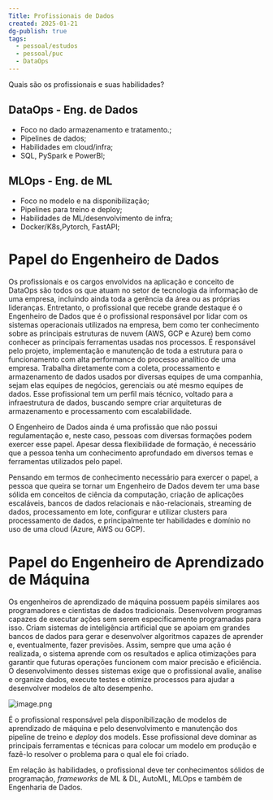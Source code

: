 ```yaml
---
Title: Profissionais de Dados
created: 2025-01-21
dg-publish: true
tags:
  - pessoal/estudos
  - pessoal/puc
  - DataOps
---
```

 Quais são os profissionais e suas habilidades?
## DataOps - Eng. de Dados
 - Foco no dado armazenamento e tratamento.;
 - Pipelines de dados;
 - Habilidades em cloud/infra;
 - SQL, PySpark e PowerBI;
## MLOps - Eng. de ML
- Foco no modelo e na disponibilização;
- Pipelines para treino e deploy;
- Habilidades de ML/desenvolvimento de infra;
- Docker/K8s,Pytorch, FastAPI;

# Papel do Engenheiro de Dados  
Os profissionais e os cargos envolvidos na aplicação e conceito de DataOps são todos os que atuam no setor de tecnologia da informação de uma empresa, incluindo ainda toda a gerência da área ou as próprias lideranças. Entretanto, o profissional que recebe grande destaque é o Engenheiro de Dados que é o profissional responsável por lidar com os sistemas operacionais utilizados na empresa, bem como ter conhecimento sobre as principais estruturas de nuvem (AWS, GCP e Azure) bem como conhecer as principais ferramentas usadas nos processos.
É responsável pelo projeto, implementação e manutenção de toda a estrutura para o funcionamento com alta performance do processo analítico de uma empresa. Trabalha diretamente com a coleta, processamento e armazenamento de dados usados por diversas equipes de uma companhia, sejam elas equipes de negócios, gerenciais ou até mesmo equipes de dados. Esse profissional tem um perfil mais técnico, voltado para a infraestrutura de dados, buscando sempre criar arquiteturas de armazenamento e processamento com escalabilidade.  
  
O Engenheiro de Dados ainda é uma profissão que não possui regulamentação e, neste caso, pessoas com diversas formações podem exercer esse papel. Apesar dessa flexibilidade de formação, é necessário que a pessoa tenha um conhecimento aprofundado em diversos temas e ferramentas utilizados pelo papel.  
  
Pensando em termos de conhecimento necessário para exercer o papel, a pessoa que queira se tornar um Engenheiro de Dados devem ter uma base sólida em conceitos de ciência da computação, criação de aplicações escaláveis, bancos de dados relacionais e não-relacionais, streaming de dados, processamento em lote, configurar e utilizar clusters para processamento de dados, e principalmente ter habilidades e domínio no uso de uma cloud (Azure, AWS ou GCP).
# Papel do Engenheiro de Aprendizado de Máquina
Os engenheiros de aprendizado de máquina possuem papéis similares aos programadores e cientistas de dados tradicionais. Desenvolvem programas capazes de executar ações sem serem especificamente programadas para isso. Criam sistemas de inteligência artificial que se apoiam em grandes bancos de dados para gerar e desenvolver algoritmos capazes de aprender e, eventualmente, fazer previsões. Assim, sempre que uma ação é realizada, o sistema aprende com os resultados e aplica otimizações para garantir que futuras operações funcionem com maior precisão e eficiência. O desenvolvimento desses sistemas exige que o profissional avalie, analise e organize dados, execute testes e otimize processos para ajudar a desenvolver modelos de alto desempenho.

![image.png](https://pucminas.instructure.com/courses/176854/files/10445341/preview)

É o profissional responsável pela disponibilização de modelos de aprendizado de máquina e pelo desenvolvimento e manutenção dos pipeline de treino e _deploy_ dos models. Esse profissional deve dominar as principais ferramentas e técnicas para colocar um modelo em produção e fazê-lo resolver o problema para o qual ele foi criado.  

Em relação às habilidades, o profissional deve ter conhecimentos sólidos de programação, _frameworks_ de ML & DL, AutoML, MLOps e também de Engenharia de Dados.